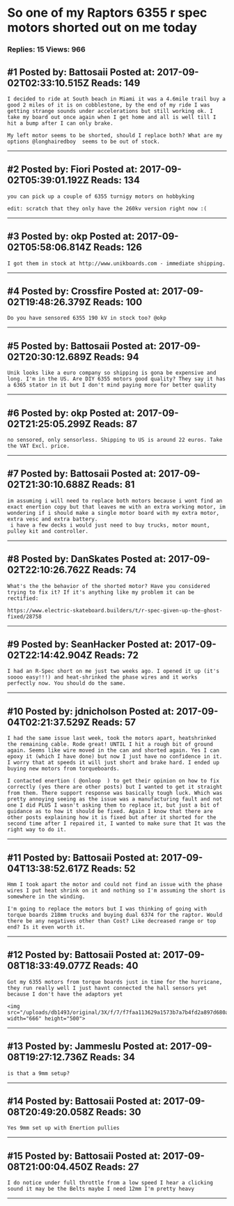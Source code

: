 # So one of my Raptors 6355 r spec motors shorted out on me today

### Replies: 15 Views: 966

## \#1 Posted by: Battosaii Posted at: 2017-09-02T02:33:10.515Z Reads: 149

```
I decided to ride at South beach in Miami it was a 4.6mile trail buy a good 2 miles of it is on cobblestone, by the end of my ride I was getting strange sounds under accelerations but still working ok. I take my board out once again when I get home and all is well till I hit a bump after I can only brake. 

My left motor seems to be shorted, should I replace both? What are my options @longhairedboy  seems to be out of stock.
```

---
## \#2 Posted by: Fiori Posted at: 2017-09-02T05:39:01.192Z Reads: 134

```
you can pick up a couple of 6355 turnigy motors on hobbyking

edit: scratch that they only have the 260kv version right now :(
```

---
## \#3 Posted by: okp Posted at: 2017-09-02T05:58:06.814Z Reads: 126

```
I got them in stock at http://www.unikboards.com - immediate shipping.
```

---
## \#4 Posted by: Crossfire Posted at: 2017-09-02T19:48:26.379Z Reads: 100

```
Do you have sensored 6355 190 kV in stock too? @okp
```

---
## \#5 Posted by: Battosaii Posted at: 2017-09-02T20:30:12.689Z Reads: 94

```
Unik looks like a euro company so shipping is gona be expensive and long. I'm in the US. Are DIY 6355 motors good quality? They say it has a 6365 stator in it but I don't mind paying more for better quality
```

---
## \#6 Posted by: okp Posted at: 2017-09-02T21:25:05.299Z Reads: 87

```
no sensored, only sensorless. Shipping to US is around 22 euros. Take the VAT Excl. price.
```

---
## \#7 Posted by: Battosaii Posted at: 2017-09-02T21:30:10.688Z Reads: 81

```
im assuming i will need to replace both motors because i wont find an exact enertion copy but that leaves me with an extra working motor, im wondering if i should make a single motor board with my extra motor, extra vesc and extra battery.
 i have a few decks i would just need to buy trucks, motor mount, pulley kit and controller.
```

---
## \#8 Posted by: DanSkates Posted at: 2017-09-02T22:10:26.762Z Reads: 74

```
What's the the behavior of the shorted motor? Have you considered trying to fix it? If it's anything like my problem it can be rectified:

https://www.electric-skateboard.builders/t/r-spec-given-up-the-ghost-fixed/28758
```

---
## \#9 Posted by: SeanHacker Posted at: 2017-09-02T22:14:42.904Z Reads: 72

```
I had an R-Spec short on me just two weeks ago. I opened it up (it's soooo easy!!!) and heat-shrinked the phase wires and it works perfectly now. You should do the same.
```

---
## \#10 Posted by: jdnicholson Posted at: 2017-09-04T02:21:37.529Z Reads: 57

```
I had the same issue last week, took the motors apart, heatshrinked the remaining cable. Rode great! UNTIL I hit a rough bit of ground again. Seems like wire moved in the can and shorted again. Yes I can epoxy it (which I have done) but now I just have no confidence in it. I worry that at speeds it will just short and brake hard. I ended up buying new motors from torqueboards. 

I contacted enertion ( @onloop  ) to get their opinion on how to fix correctly (yes there are other posts) but I wanted to get it straight from them. There support response was basically tough luck. Which was pretty annoying seeing as the issue was a manufacturing fault and not one I did PLUS I wasn't asking them to replace it, but just a bit of guidance as to how it should be fixed. Again I know that there are other posts explaining how it is fixed but after it shorted for the second time after I repaired it, I wanted to make sure that It was the right way to do it.
```

---
## \#11 Posted by: Battosaii Posted at: 2017-09-04T13:38:52.617Z Reads: 52

```
Hmm I took apart the motor and could not find an issue with the phase wires I put heat shrink on it and nothing so I'm assuming the short is somewhere in the winding. 

I'm going to replace the motors but I was thinking of going with torque boards 218mm trucks and buying dual 6374 for the raptor. Would there be any negatives other than Cost? Like decreased range or top end? Is it even worth it.
```

---
## \#12 Posted by: Battosaii Posted at: 2017-09-08T18:33:49.077Z Reads: 40

```
Got my 6355 motors from torque boards just in time for the hurricane, they run really well I just havnt connected the hall sensors yet because I don't have the adaptors yet

<img src="/uploads/db1493/original/3X/f/7/f7faa113629a1573b7a7b4fd2a897d680ac1ae0f.jpg" width="666" height="500">
```

---
## \#13 Posted by: Jammeslu Posted at: 2017-09-08T19:27:12.736Z Reads: 34

```
is that a 9mm setup?
```

---
## \#14 Posted by: Battosaii Posted at: 2017-09-08T20:49:20.058Z Reads: 30

```
Yes 9mm set up with Enertion pullies
```

---
## \#15 Posted by: Battosaii Posted at: 2017-09-08T21:00:04.450Z Reads: 27

```
I do notice under full throttle from a low speed I hear a clicking sound it may be the Belts maybe I need 12mm I'm pretty heavy
```

---
